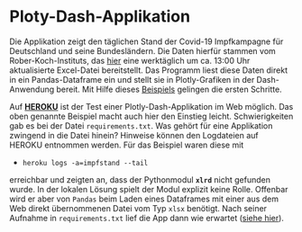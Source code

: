 # Ploty-Dash-Applikation
Die Applikation zeigt den täglichen Stand der Covid-19 Impfkampagne für Deutschland 
und seine Bundesländern. Die Daten hierfür stammen vom Rober-Koch-Instituts, das 
[hier](https://www.rki.de/DE/Content/InfAZ/N/Neuartiges_Coronavirus/Daten/Impfquotenmonitoring.xlsx;jsessionid=0FAB8623D95E5DF62147A144E1D768D9.internet081?__blob=publicationFile) 
eine werktäglich um ca. 13:00 Uhr aktualisierte Excel-Datei bereitstellt. 
Das Programm liest diese Daten direkt in ein Pandas-Dataframe ein und stellt sie in 
Plotly-Grafiken in der Dash-Anwendung bereit. Mit Hilfe dieses [Beispiels](https://medium.com/@austinlasseter/how-to-deploy-a-simple-plotly-dash-app-to-heroku-622a2216eb73) 
gelingen die ersten Schritte.

Auf [**HEROKU**](https://www.heroku.com) ist der Test einer Plotly-Dash-Applikation 
im Web möglich. Das oben genannte Beispiel macht auch hier den Einstieg leicht. 
Schwierigkeiten gab es bei der Datei `requirements.txt`. Was gehört für eine 
Applikation zwingend in die Datei hinein? Hinweise können den Logdateien auf HEROKU
entnommen werden. Für das Beispiel waren diese mit
- `heroku logs -a=impfstand --tail`

erreichbar und zeigten an, dass der Pythonmodul **`xlrd`** nicht gefunden wurde. 
In der lokalen Lösung spielt der Modul explizit keine Rolle. Offenbar wird er 
aber von `Pandas` beim Laden eines Dataframes mit einer aus dem Web direkt 
übernommenen Datei vom Typ `xlsx` benötigt. Nach seiner Aufnahme in 
`requirements.txt` lief die App dann wie erwartet ([siehe hier](https://impfstand.herokuapp.com)).
